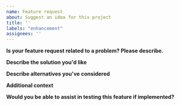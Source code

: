 ```yaml
---
name: Feature request
about: Suggest an idea for this project
title: ''
labels: "enhancement"
assignees: ''
---
```


**Is your feature request related to a problem? Please describe.**
<!-- A clear and concise description of what the problem is. Ex. I'm always frustrated when [...] -->

**Describe the solution you'd like**
<!-- A clear and concise description of what you want to happen. -->

**Describe alternatives you've considered**
<!-- A clear and concise description of any alternative solutions or features you've considered. -->

**Additional context**
<!-- Add any other context or screenshots about the feature request here. -->

**Would you be able to assist in testing this feature if implemented?**
<!-- We might need your help to test the feature while in development/test phase. :) -->